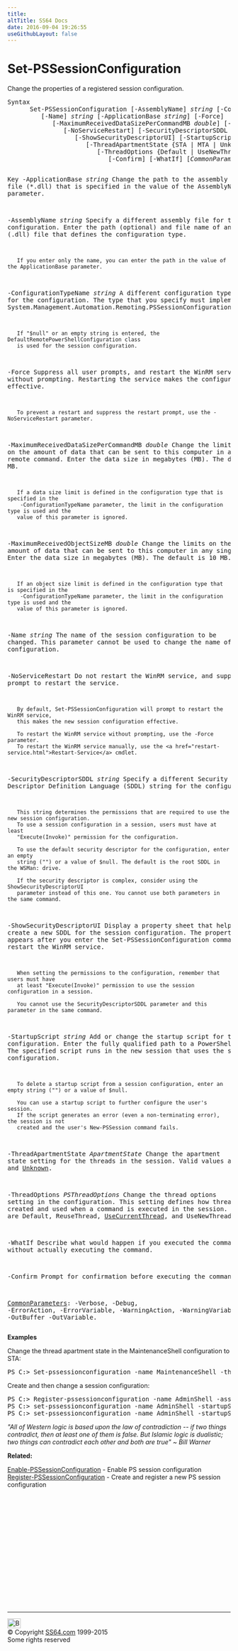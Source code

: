 ```yaml
---
title:
altTitle: SS64 Docs
date: 2016-09-04 19:26:55
useGithubLayout: false
---
```

<!-- #BeginLibraryItem "/Library/head_ps.lbi" --><!-- #EndLibraryItem --><h1>Set-PSSessionConfiguration</h1> 
<p>Change the properties of a registered session configuration.</p>
<pre>Syntax
      Set-PSSessionConfiguration [-AssemblyName] <i>string</i> [-ConfigurationTypeName] <i>string</i>
         [-Name] <i>string</i> [-ApplicationBase <i>string</i>] [-Force]
            [-MaximumReceivedDataSizePerCommandMB <i>double</i>] [-MaximumReceivedObjectSizeMB <i>double</i>]
               [-NoServiceRestart] [-SecurityDescriptorSDDL <i>string</i>]
                  [-ShowSecurityDescriptorUI] [-StartupScript <i>string</i>]
                     [-ThreadApartmentState {STA | MTA | Unknown}]
                        [-ThreadOptions {Default | UseNewThread | ReuseThread | UseCurrentThread}]
                           [-Confirm] [-WhatIf] [<i>CommonParameters</i>]

Key
   -ApplicationBase <i>string</i>
       Change the path to the assembly file (*.dll) that is specified in the value of
       the AssemblyName parameter.
        
   -AssemblyName <i>string</i>
       Specify a different assembly file for the configuration.
       Enter the path (optional) and file name of an assembly (.dll) file that
       defines the configuration type. 
        
       If you enter only the name, you can enter the path in the value of the ApplicationBase parameter.
        
   -ConfigurationTypeName <i>string</i>
       A different configuration type for the configuration.
       The type that you specify must implement the
       System.Management.Automation.Remoting.PSSessionConfiguration class.
        
       If "$null" or an empty string is entered, the DefaultRemotePowerShellConfiguration class
       is used for the session configuration.
        
   -Force
       Suppress all user prompts, and restart the WinRM service without prompting.
       Restarting the service makes the configuration change effective.
        
       To prevent a restart and suppress the restart prompt, use the -NoServiceRestart parameter.
        
   -MaximumReceivedDataSizePerCommandMB <i>double</i>
       Change the limit on the amount of data that can be sent to this computer in
       any single remote command. Enter the data size in megabytes (MB). The default is 50 MB.
        
       If a data size limit is defined in the configuration type that is specified in the
        -ConfigurationTypeName parameter, the limit in the configuration type is used and the
       value of this parameter is ignored.
        
   -MaximumReceivedObjectSizeMB <i>double</i>
       Change the limits on the amount of data that can be sent to this computer in any single
       object. Enter the data size in megabytes (MB). The default is 10 MB.
        
       If an object size limit is defined in the configuration type that is specified in the
        -ConfigurationTypeName parameter, the limit in the configuration type is used and the
       value of this parameter is ignored.
        
   -Name <i>string</i>
       The name of the session configuration to be changed. 
       This parameter cannot be used to change the name of the session configuration.
        
   -NoServiceRestart
       Do not restart the WinRM service, and suppress the prompt to restart the service.
        
       By default, Set-PSSessionConfiguration will prompt to restart the WinRM service, 
       this makes the new session configuration effective.
        
       To restart the WinRM service without prompting, use the -Force parameter.
       To restart the WinRM service manually, use the <a href="restart-service.html">Restart-Service</a> cmdlet.
        
   -SecurityDescriptorSDDL <i>string</i>
       Specify a different Security Descriptor Definition Language (SDDL) string for the configuration. 
        
       This string determines the permissions that are required to use the new session configuration.
       To use a session configuration in a session, users must have at least
       "Execute(Invoke)" permission for the configuration.
        
       To use the default security descriptor for the configuration, enter an empty
       string ("") or a value of $null. The default is the root SDDL in the WSMan: drive.
        
       If the security descriptor is complex, consider using the ShowSecurityDescriptorUI
       parameter instead of this one. You cannot use both parameters in the same command.
        
   -ShowSecurityDescriptorUI
       Display a property sheet that helps you to create a new SDDL for the session configuration.
       The property sheet appears after you enter the Set-PSSessionConfiguration command and
       then restart the WinRM service.
        
       When setting the permissions to the configuration, remember that users must have
       at least "Execute(Invoke)" permission to use the session configuration in a session.
        
       You cannot use the SecurityDescriptorSDDL parameter and this parameter in the same command.
        
   -StartupScript <i>string</i>
       Add or change the startup script for the configuration.
       Enter the fully qualified path to a PowerShell script. The specified script runs in
       the new session that uses the session configuration.  
        
       To delete a startup script from a session configuration, enter an empty string ("") or a value of $null.
        
       You can use a startup script to further configure the user's session.
       If the script generates an error (even a non-terminating error), the session is not
       created and the user's New-PSSession command fails.
        
   -ThreadApartmentState <i>ApartmentState</i>
       Change the apartment state setting for the threads in the session.
       Valid values are STA, MTA and <u>Unknown</u>.
        
   -ThreadOptions <i>PSThreadOptions</i>
       Change the thread options setting in the configuration.
       This setting defines how threads are created and used when a command is executed
       in the session. Valid values are Default, ReuseThread, <u>UseCurrentThread</u>, and
       UseNewThread. 

   -WhatIf
       Describe what would happen if you executed the command without actually
       executing the command.

   -Confirm
       Prompt for confirmation before executing the command.

   <a href="common.html">CommonParameters</a>:
       -Verbose, -Debug, -ErrorAction, -ErrorVariable, -WarningAction, -WarningVariable,
       -OutBuffer -OutVariable.</pre>
<p> <b>Examples</b></p>
<p>Change the thread apartment state in the MaintenanceShell configuration to STA: </p>
<pre>PS C:&gt; Set-pssessionconfiguration -name MaintenanceShell -threadApartmentState STA</pre>
<p>Create and then change a session configuration:</p>
<pre>PS C:&gt; Register-pssessionconfiguration -name AdminShell -assemblyName c:\shells\AdminShell.dll -configurationType AdminClass
PS C:&gt; set-pssessionconfiguration -name AdminShell -startupScript AdminConfig.ps1<br>PS C:&gt; set-pssessionconfiguration -name AdminShell -startupScript $null</pre>
<p class="quote"><i>"All of Western logic is based upon the law of
contradiction -- if two things contradict, then
at least one of them is false. But Islamic logic
is dualistic; two things can contradict each
other and both are true" ~ Bill Warner</i></p>
<p><b>Related:</b></p>
<p>   <a href="enable-pssessionconfiguration.html">Enable-PSSessionConfiguration</a> - Enable PS session configuration <br>
<a href="register-pssessionconfiguration.html">Register-PSSessionConfiguration</a> - Create and register a new PS session configuration</p><!-- #BeginLibraryItem "/Library/foot_ps.lbi" --><p>
<!-- PowerShell300 -->
<ins class="adsbygoogle" style="display:inline-block;width:300px;height:250px" data-ad-client="ca-pub-6140977852749469" data-ad-slot="6253539900"></ins>
<script>
(adsbygoogle = window.adsbygoogle || []).push({});
</script></p>
<hr>
<div id="bl" class="footer"><a href="set-pssessionconfiguration.html#"><img src="../images/top.png" width="30" height="22" alt="Back to the Top"></a></div>
<div id="br" class="footer, tagline">© Copyright <a href="../index.html">SS64.com</a> 1999-2015<br>
Some rights reserved</div><!-- #EndLibraryItem -->

